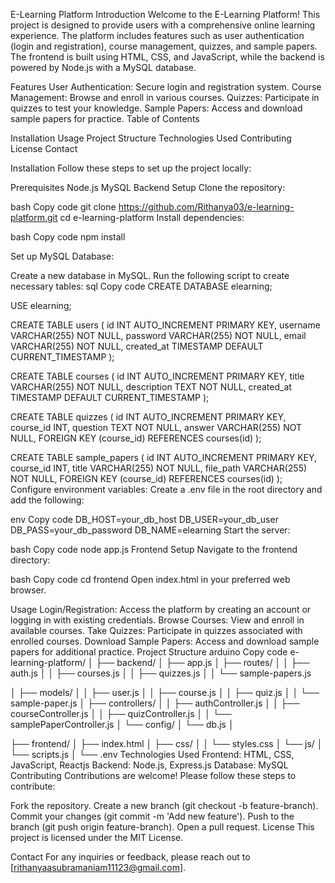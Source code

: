 E-Learning Platform
Introduction
Welcome to the E-Learning Platform! This project is designed to provide users with a comprehensive online learning experience. The platform includes features such as user authentication (login and registration), course management, quizzes, and sample papers. The frontend is built using HTML, CSS, and JavaScript, while the backend is powered by Node.js with a MySQL database.

Features
User Authentication: Secure login and registration system.
Course Management: Browse and enroll in various courses.
Quizzes: Participate in quizzes to test your knowledge.
Sample Papers: Access and download sample papers for practice.
Table of Contents

Installation
Usage
Project Structure
Technologies Used
Contributing
License
Contact

Installation
Follow these steps to set up the project locally:

Prerequisites
Node.js
MySQL
Backend Setup
Clone the repository:

bash
Copy code
git clone https://github.com/Rithanya03/e-learning-platform.git
cd e-learning-platform
Install dependencies:

bash
Copy code
npm install

Set up MySQL Database:

Create a new database in MySQL.
Run the following script to create necessary tables:
sql
Copy code
CREATE DATABASE elearning;

USE elearning;

CREATE TABLE users (
    id INT AUTO_INCREMENT PRIMARY KEY,
    username VARCHAR(255) NOT NULL,
    password VARCHAR(255) NOT NULL,
    email VARCHAR(255) NOT NULL,
    created_at TIMESTAMP DEFAULT CURRENT_TIMESTAMP
);

CREATE TABLE courses (
    id INT AUTO_INCREMENT PRIMARY KEY,
    title VARCHAR(255) NOT NULL,
    description TEXT NOT NULL,
    created_at TIMESTAMP DEFAULT CURRENT_TIMESTAMP
);

CREATE TABLE quizzes (
    id INT AUTO_INCREMENT PRIMARY KEY,
    course_id INT,
    question TEXT NOT NULL,
    answer VARCHAR(255) NOT NULL,
    FOREIGN KEY (course_id) REFERENCES courses(id)
);

CREATE TABLE sample_papers (
    id INT AUTO_INCREMENT PRIMARY KEY,
    course_id INT,
    title VARCHAR(255) NOT NULL,
    file_path VARCHAR(255) NOT NULL,
    FOREIGN KEY (course_id) REFERENCES courses(id)
);
Configure environment variables:
Create a .env file in the root directory and add the following:

env
Copy code
DB_HOST=your_db_host
DB_USER=your_db_user
DB_PASS=your_db_password
DB_NAME=elearning
Start the server:

bash
Copy code
node app.js
Frontend Setup
Navigate to the frontend directory:

bash
Copy code
cd frontend
Open index.html in your preferred web browser.

Usage
Login/Registration: Access the platform by creating an account or logging in with existing credentials.
Browse Courses: View and enroll in available courses.
Take Quizzes: Participate in quizzes associated with enrolled courses.
Download Sample Papers: Access and download sample papers for additional practice.
Project Structure
arduino
Copy code
e-learning-platform/
│
├── backend/
│   ├── app.js
│   ├── routes/
│   │   ├── auth.js
│   │   ├── courses.js
│   │   ├── quizzes.js
│   │   └── sample-papers.js

│   ├── models/
│   │   ├── user.js
│   │   ├── course.js
│   │   ├── quiz.js
│   │   └── sample-paper.js
│   ├── controllers/
│   │   ├── authController.js
│   │   ├── courseController.js
│   │   ├── quizController.js
│   │   └── samplePaperController.js
│   └── config/
│       └── db.js
│

├── frontend/
│   ├── index.html
│   ├── css/
│   │   └── styles.css
│   └── js/
│       └── scripts.js
│
└── .env
Technologies Used
Frontend: HTML, CSS, JavaScript, Reactjs
Backend: Node.js, Express.js
Database: MySQL
Contributing
Contributions are welcome! Please follow these steps to contribute:

Fork the repository.
Create a new branch (git checkout -b feature-branch).
Commit your changes (git commit -m 'Add new feature').
Push to the branch (git push origin feature-branch).
Open a pull request.
License
This project is licensed under the MIT License.

Contact
For any inquiries or feedback, please reach out to [rithanyaasubramaniam11123@gmail.com].
